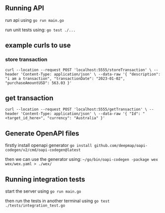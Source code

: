 
## Running API
run api using
``go run main.go``

run unit tests using:
``go test ./...``

## example curls to use

### store transaction
``curl --location --request POST 'localhost:5555/storeTransaction' \
--header 'Content-Type: application/json' \
--data-raw '{
    "description": "i am a transaction",
    "transactionDate": "2023-01-02",
    "purchaseAmountUSD": 563.03
}'``

## get transaction
``curl --location --request POST 'localhost:5555/getTransaction' \
--header 'Content-Type: application/json' \
--data-raw '{
    "Id": "<target_id_here>",
    "currency": "Australia"
}'``

## Generate OpenAPI files

firstly install openapi generator
``go install github.com/deepmap/oapi-codegen/v2/cmd/oapi-codegen@latest``

then we can use the generator using:
``~/go/bin/oapi-codegen -package wex wex/wex.yaml > ./wex/``

## Running integration tests

start the server using
``go run main.go``

then run the tests in another terminal using
``go test ./tests/integration_test.go``

